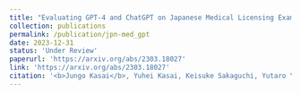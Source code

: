 ```yaml
---
title: "Evaluating GPT-4 and ChatGPT on Japanese Medical Licensing Examinations"
collection: publications
permalink: /publication/jpn-med_gpt
date: 2023-12-31
status: 'Under Review'
paperurl: 'https://arxiv.org/abs/2303.18027'
link: 'https://arxiv.org/abs/2303.18027'
citation: '<b>Jungo Kasai</b>, Yuhei Kasai, Keisuke Sakaguchi, Yutaro Yamada, and Dragomir Radev. 2023. &quot;Evaluating GPT-4 and ChatGPT on Japanese Medical Licensing Examinations.&quot; Under review.'
---
```


